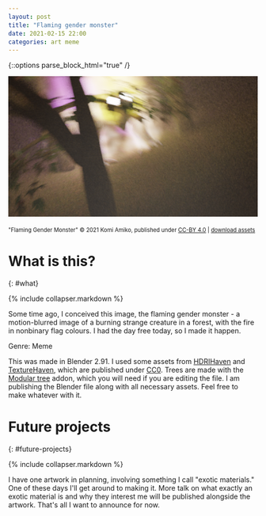 ```yaml
---
layout: post
title: "Flaming gender monster"
date: 2021-02-15 22:00
categories: art meme
---
```


{::options parse_block_html="true" /}

![A forest, with some burning creature in it. The image is blurry, as if the photographer was moving quickly. The fire is yellow, then white, then purple, then black - the colours of the nonbinary flag. Fog covers the area.](/assets/flaming-gender/flaming-gender-monster.png)

<span style="font-size:80%;">"Flaming Gender Monster" © 2021 Komi Amiko, published under [CC-BY 4.0](https://creativecommons.org/licenses/by/4.0/) | [download assets](/assets/flaming-gender/flaming-gender-monster.tar.bz2)</span>

# What is this?
{: #what}

{% include collapser.markdown %}

<div>

Some time ago, I conceived this image, the flaming gender monster - a motion-blurred image of a burning strange creature in a forest, with the fire in nonbinary flag colours.
I had the day free today, so I made it happen.

Genre: Meme

This was made in Blender 2.91.
I used some assets from [HDRIHaven](https://hdrihaven.com/) and [TextureHaven](https://texturehaven.com/), which are published under [CC0](https://creativecommons.org/share-your-work/public-domain/cc0/).
Trees are made with the [Modular tree](https://github.com/MaximeHerpin/modular_tree) addon, which you will need if you are editing the file.
I am publishing the Blender file along with all necessary assets.
Feel free to make whatever with it.

</div>

# Future projects
{: #future-projects}

{% include collapser.markdown %}

<div>

I have one artwork in planning, involving something I call "exotic materials."
One of these days I'll get around to making it.
More talk on what exactly an exotic material is and why they interest me will be published alongside the artwork.
That's all I want to announce for now.

</div>
